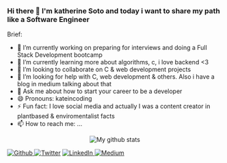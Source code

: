 ### Hi there 👋 I'm katherine Soto and today i want to share my path like a Software Engineer

Brief:

- 🔭 I’m currently working on preparing for interviews and doing a Full Stack Development bootcamp
- 🌱 I’m currently learning more about algorithms, c, i love backend <3 
- 👯 I’m looking to collaborate on C & web development projects
- 🤔 I’m looking for help with C, web development & others. Also i have a blog in medium talking about that
- 💬 Ask me about how to start your career to be a developer
- 😄 Pronouns: kateincoding
- ⚡ Fun fact: I love social media and actually I was a content creator in plantbased & enviromentalist facts
- 📫 How to reach me: ...

<p align="center">
  <img align="center" src="https://github-readme-stats.vercel.app/api/top-langs/?username=kateincoding&layout=compact&theme=vue&langs_count=6" alt="My github stats"/>
</p>
<p>
  <a href="https://github.com/kateincoding" target="_blank"><img alt="Github" src="https://img.shields.io/badge/GitHub-%2312100E.svg?&style=for-the-badge&logo=Github&logoColor=white" />
  </a> <a href="https://twitter.com/kateincoding" target="_blank"><img alt="Twitter" src="https://img.shields.io/badge/twitter-%231DA1F2.svg?&style=for-the-badge&logo=twitter&logoColor=white" /></a>
  <a href="https://www.linkedin.com/in/katherinesoto/" target="_blank"><img alt="LinkedIn" src="https://img.shields.io/badge/linkedin-%230077B5.svg?&style=for-the-badge&logo=linkedin&logoColor=white" />
  </a> <a href="https://kateincoding.medium.com/" target="_blank"><img alt="Medium" src="https://img.shields.io/badge/medium-%2312100E.svg?&style=for-the-badge&logo=medium&logoColor=white" /></a>
</p>

